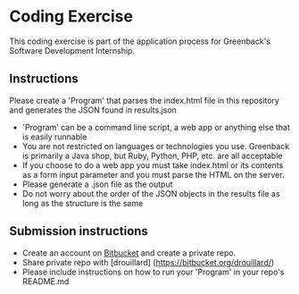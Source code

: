 # Coding Exercise

This coding exercise is part of the application process for Greenback's Software Development Internship.

## Instructions

Please create a 'Program' that parses the index.html file in this repository and generates the JSON found in results.json

* 'Program' can be a command line script, a web app or anything else that is easily runnable
* You are not restricted on languages or technologies you use. Greenback is primarily a Java shop, but Ruby, Python, PHP, etc. are all acceptable
* If you choose to do a web app you must take index.html or its contents as a form input parameter and you must parse the HTML on the server. 
* Please generate a .json file as the output
* Do not worry about the order of the JSON objects in the results file as long as the structure is the same

## Submission instructions
* Create an account on [Bitbucket](https://bitbucket.org/) and create a private repo.
* Share private repo with [drouillard] (https://bitbucket.org/drouillard/)
* Please include instructions on how to run your 'Program' in your repo's README.md
